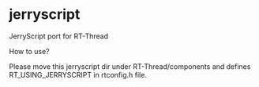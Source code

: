 # jerryscript
JerryScript port for RT-Thread

How to use?

Please move this jerryscript dir under RT-Thread/components and 
defines RT_USING_JERRYSCRIPT in rtconfig.h file.
